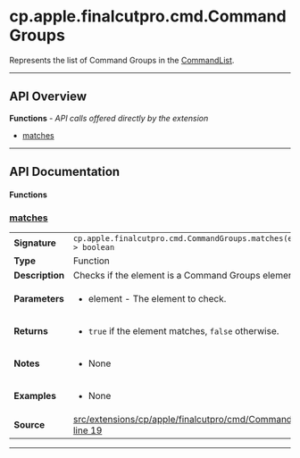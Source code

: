 # cp.apple.finalcutpro.cmd.CommandGroups

Represents the list of Command Groups in the [CommandList](cp.apple.finalcutpro.cmd.CommandList.md).

---

## API Overview
**Functions** - _API calls offered directly by the extension_
 * [matches](#matches)


---

## API Documentation

#### Functions


### [matches](#matches)

|                                             |                                                                                     |
| --------------------------------------------|-------------------------------------------------------------------------------------|
| **Signature**                               | `cp.apple.finalcutpro.cmd.CommandGroups.matches(element) -> boolean`                                                                    |
| **Type**                                    | Function                                                                     |
| **Description**                             | Checks if the element is a Command Groups element.                                                                     |
| **Parameters**                              | <ul><li>element - The element to check.</li></ul> |
| **Returns**                                 | <ul><li>`true` if the element matches, `false` otherwise.</li></ul>          |
| **Notes**                                   | <ul><li>None</li></ul> |
| **Examples**                                | <ul><li>None</li></ul> |
| **Source**                                  | [src/extensions/cp/apple/finalcutpro/cmd/CommandGroups.lua line 19](https://github.com/CommandPost/CommandPost/blob/develop/src/extensions/cp/apple/finalcutpro/cmd/CommandGroups.lua#L19) |

---

